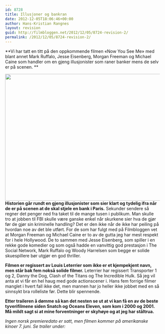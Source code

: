 ```yaml
---
id: 8728
title: Illusjoner og bankran
date: 2012-12-05T18:06:46+00:00
author: Hans-Kristian Rangnes
layout: revision
guid: http://filmbloggen.net/2012/12/05/8724-revision-2/
permalink: /2012/12/05/8724-revision-2/
---
```

**Vi har tatt en titt på den oppkommende filmen &laquo;Now You See Me&raquo; med blant annet Mark Ruffalo, Jesse Eisenberg, Morgan Freeman og Michael Caine som handler om en gjeng illusjonister som raner banker mens de selv er på scenen. **<!--more-->

  
<a href="http://filmbloggen.net/?attachment_id=8726" rel="attachment wp-att-8726"><img class="alignnone size-large wp-image-8726" src="http://filmbloggen.net/wp-content/uploads//2012/12/Now-You-See-Me_11-620x411.jpg" alt="" width="620" height="411" /></a>  
**Historien går rundt en gjeng illusjonister som sier klart og tydelig ifra når de er på scenen at de skal stjele en bank i Paris.** Sekunder sendere så regner det penger ned fra taket til de mange tusen i publikum. Man skulle tro at jobben til FBI skulle være ganske enkel når skurkene sier hva de gjør før de gjør sin kriminelle handling? Det er den ikke når de ikke har peiling på hvordan noe av det ble utført. For de som har fulgt med på Filmbloggen vet at Morgan Freeman og Michael Caine er to av de gutta jeg har mest respekt for i hele Hollywood. De to sammen med Jesse Eisenberg, som spiller i en rekke gode komedier og som også hadde en vanvittig god prestasjon i The Social Network, Mark Ruffalo og Woody Harrelsen som begge er solide skuespillere bør utgjør en god thriller.

**Filmen er regissert av Louis Leterrier som ikke er et kjempekjent navn, men står bak fem nokså solide filmer.** Leterrier har regissert Transporter 1 og 2, Danny the Dog, Clash of the Titans og The Incredible Hulk. Så jeg vil anta at vi får en hel haug med gode actionscener i. Hans fem forrige filmer manglet i hvert fall ikke det, men mannen har jo heller ikke jobbet med en så sinnsykt bra rolleliste før. Dette blir spennende.

**Etter traileren å dømme så kan det nesten se ut at vi kan få en av de beste tyverifilmene siden Snatch og Oceans Eleven, som kom i 2000 og 2001. Må mildt sagt si at mine forventninger er skyhøye og at jeg har ståltrua.**

_Ingen norsk premieredato er satt, men filmen kommer på amerikanske kinoer 7. juni. Se trailer under:_

<div class="video-shortcode">
</div>